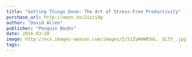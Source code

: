 ```yaml
---
title: "Getting Things Done: The Art of Stress-Free Productivity"
purchase_url: http://amzn.to/2izziAp
author: "David Allen"
publisher: "Penguin Books"
date: 2016-03-20
image: http://ecx.images-amazon.com/images/I/51ZyWmWR5mL._SL75_.jpg
tags:
---
```


